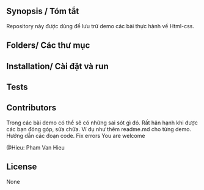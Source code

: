 ## Synopsis / Tóm tắt

 Repository này được dùng để lưu trữ demo các bài thực hành về Html-css.	
 
## Folders/ Các thư mục

 

## Installation/ Cài đặt và run

 
 
## Tests

 

## Contributors

 Trong các bài demo có thể sẽ có những sai sót gì đó. Rất hân hạnh khi được các bạn đóng góp, sửa chữa.
 Ví dụ như thêm readme.md cho từng demo. Hướng dẫn các đoạn code. Fix errors
 You are welcome
 
 @Hieu: Pham Van Hieu

## License

 None

